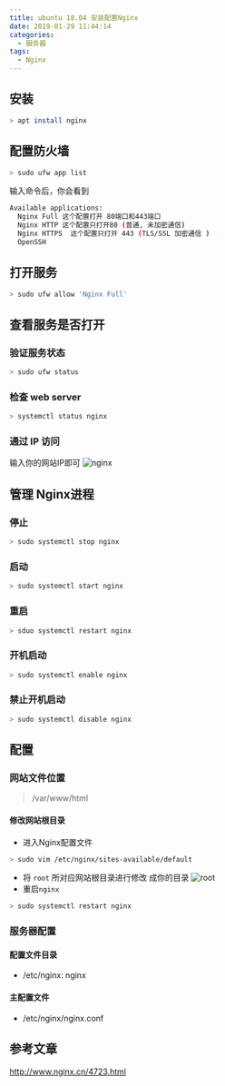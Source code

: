 ```yaml
---
title: ubuntu 18.04 安装配置Nginx
date: 2019-01-29 11:44:14
categories: 
  - 服务器
tags: 
  - Nginx
---
```

## 安装
```bash
> apt install nginx
```

## 配置防火墙
```bash
> sudo ufw app list
```
输入命令后，你会看到
```bash
Available applications:
  Nginx Full 这个配置打开 80端口和443端口
  Nginx HTTP 这个配置只打开80 (普通, 未加密通信)
  Nginx HTTPS  这个配置只打开 443 (TLS/SSL 加密通信 )
  OpenSSH
```

## 打开服务
```bash
> sudo ufw allow 'Nginx Full'
```

## 查看服务是否打开
### 验证服务状态
```bash
> sudo ufw status
```

### 检查 web server
```bash
> systemctl status nginx
```
### 通过 IP 访问
输入你的网站IP即可
![nginx](nginx.png)

## 管理 Nginx进程
### 停止
```bash
> sudo systemctl stop nginx
```
### 启动
```bash
> sudo systemctl start nginx
```
### 重启
```bash
> sduo systemctl restart nginx
```
### 开机启动
```bash
> sudo systemctl enable nginx
```
### 禁止开机启动
```bash
> sudo systemctl disable nginx
```

## 配置
### 网站文件位置
> /var/www/html
#### 修改网站根目录
- 进入Nginx配置文件
```bash
> sudo vim /etc/nginx/sites-available/default
```
- 将 `root` 所对应网站根目录进行修改 成你的目录
![root](root.jpeg)
- 重启`nginx`
```bash
> sudo systemctl restart nginx
```


### 服务器配置
#### 配置文件目录
- /etc/nginx: nginx
#### 主配置文件
- /etc/nginx/nginx.conf


## 参考文章
http://www.nginx.cn/4723.html
